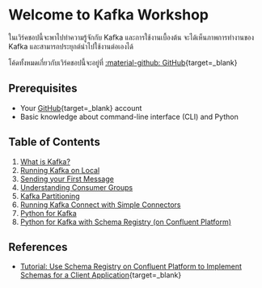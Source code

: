 # Welcome to Kafka Workshop

ในเวิร์คชอปนี้จะพาไปทำความรู้จักกับ Kafka และการใช้งานเบื้องต้น จะได้เห็นภาพการทำงานของ Kafka
และสามารถประยุกต์นำไปใช้งานต่อเองได้

โค้ดทั้งหมดเกี่ยวกับเวิร์คชอปนี้จะอยู่ที่ [:material-github: GitHub](https://github.com/zkan/introducing-kafka/){target=_blank}

## Prerequisites

* Your [GitHub](https://github.com){target=_blank} account
* Basic knowledge about command-line interface (CLI) and Python

## Table of Contents

1. [What is Kafka?](what-is-kafka.md)
1. [Running Kafka on Local](running-kafka-on-local.md)
1. [Sending your First Message](sending-your-first-message.md)
1. [Understanding Consumer Groups](understanding-consumer-groups.md)
1. [Kafka Partitioning](kafka-partitioning.md)
1. [Running Kafka Connect with Simple Connectors](running-kafka-connect-with-simple-connectors.md)
1. [Python for Kafka](python-for-kafka.md)
1. [Python for Kafka with Schema Registry (on Confluent Platform)](python-for-kafka-with-schema-registry-on-confluent-platform.md)

## References

* [Tutorial: Use Schema Registry on Confluent Platform to Implement Schemas for a Client Application](https://docs.confluent.io/platform/current/schema-registry/schema_registry_onprem_tutorial.html){target=_blank}
